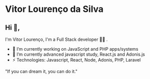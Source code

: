 # Vitor Lourenço da Silva
## Hi 👋, 
I'm Vitor Lourenço, I'm a Full Stack developer 👨‍💻 . 

- 🔭 I’m currently working on JavaScript and PHP apps/systems
- 🌱 I’m currently advanced javascript study, React.js and Adonis.js
-  ⚡ Technologies: Javascript, React, Node, Adonis, PHP, Laravel

"If you can dream it, you can do it." 
